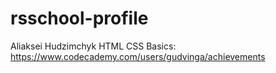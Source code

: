 # rsschool-profile
Aliaksei Hudzimchyk
HTML CSS Basics: https://www.codecademy.com/users/gudvinga/achievements
